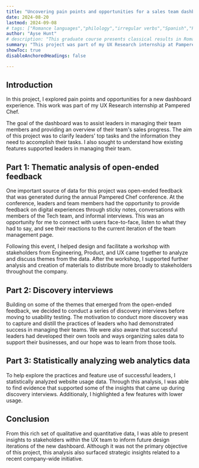 ```yaml
---
title: "Uncovering pain points and opportunities for a sales team dashboard"
date: 2024-08-20
lastmod: 2024-09-08
# tags: ["Romance languages","philology","irregular verbs","Spanish","Portuguese"]
author: "Ayse Hunt"
# description: "This graduate course presents classical results in Romance philology." 
summary: "This project was part of my UX Research internship at Pampered Chef. In this project, I synthesized qualitative and quantitative data to inform the design of a new dashboard to help leaders manage their team's sales." 
showToc: true
disableAnchoredHeadings: false

---
```


## Introduction

In this project, I explored pain points and opportunities for a new dashboard experience. This work was part of my UX Research internship at Pampered Chef. 

The goal of the dashboard was to assist leaders in managing their team members and providing an overview of their team's sales progress. The aim of this project was to clarify leaders' top tasks and the information they need to accomplish their tasks. I also sought to understand how existing features supported leaders in managing their team.

## Part 1: Thematic analysis of open-ended feedback

One important source of data for this project was open-ended feedback that was generated during the annual Pampered Chef conference. At the conference, leaders and team members had the opportunity to provide feedback on digital experiences through sticky notes, conversations with members of the Tech team, and informal interviews. This was an opportunity for me to connect with users face-to-face, listen to what they had to say, and see their reactions to the current iteration of the team management page.

<!-- need image of a bunch of stick notes -->

Following this event, I helped design and facilitate a workshop with stakeholders from Engineering, Product, and UX came together to analyze and discuss themes from the data. After the workshop, I supported further analysis and creation of materials to distribute more broadly to stakeholders throughout the company.

## Part 2: Discovery interviews

Building on some of the themes that emerged from the open-ended feedback, we decided to conduct a series of discovery interviews before moving to usability testing. The motivation to conduct more discovery was to capture and distill the practices of leaders who had demonstrated success in managing their teams. We were also aware that successful leaders had developed their own tools and ways organizing sales data to support their businesses, and our hope was to learn from those tools.


## Part 3: Statistically analyzing web analytics data

 To help explore the practices and feature use of successful leaders, I statistically analyzed website usage data. Through this analysis, I was able to find evidence that supported some of the insights that came up during discovery interviews. Additionaly, I highlighted a few features with lower usage.


## Conclusion

From this rich set of qualitative and quantitative data, I was able to present insights to stakeholders within the UX team to inform future design iterations of the new dashboard. Although it was not the primary objective of this project, this analysis also surfaced strategic insights related to a recent company-wide initiative. 

